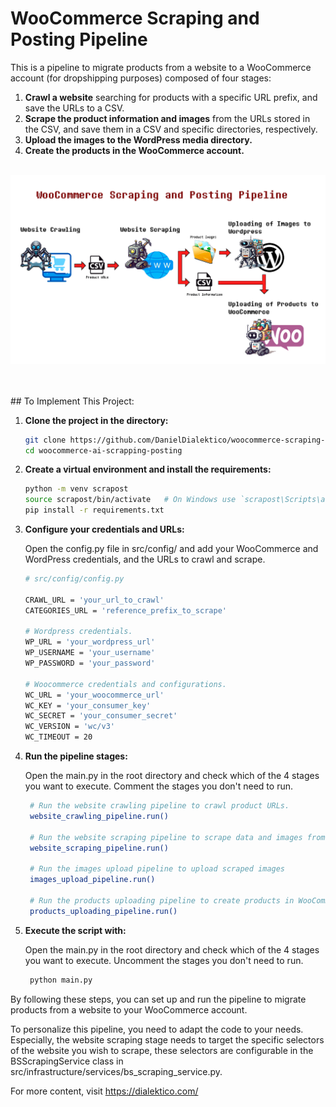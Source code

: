 # WooCommerce Scraping and Posting Pipeline

This is a pipeline to migrate products from a website to a WooCommerce account (for dropshipping purposes) composed of four stages:

1. **Crawl a website** searching for products with a specific URL prefix, and save the URLs to a CSV.
2. **Scrape the product information and images** from the URLs stored in the CSV, and save them in a CSV and specific directories, respectively.
3. **Upload the images to the WordPress media directory.**
4. **Create the products in the WooCommerce account.**
<br><br/>

<p align="center">
  <img src="files/images/readme/pipeline.jpg" alt="Pipeline Diagram">
</p>
<br><br/>
## To Implement This Project:

1. **Clone the project in the directory:**

   ```sh
   git clone https://github.com/DanielDialektico/woocommerce-scraping-posting.git
   cd woocommerce-ai-scrapping-posting

2. **Create a virtual environment and install the requirements:**
   ```sh
   python -m venv scrapost
   source scrapost/bin/activate   # On Windows use `scrapost\Scripts\activate`
   pip install -r requirements.txt

3. **Configure your credentials and URLs:**
   
   Open the config.py file in src/config/ and add your WooCommerce and WordPress credentials, and the URLs to crawl and scrape.
   ```sh
   # src/config/config.py

   CRAWL_URL = 'your_url_to_crawl'
   CATEGORIES_URL = 'reference_prefix_to_scrape'

   # Wordpress credentials.
   WP_URL = 'your_wordpress_url'
   WP_USERNAME = 'your_username'
   WP_PASSWORD = 'your_password'

   # Woocommerce credentials and configurations.
   WC_URL = 'your_woocommerce_url'
   WC_KEY = 'your_consumer_key'
   WC_SECRET = 'your_consumer_secret'
   WC_VERSION = 'wc/v3'
   WC_TIMEOUT = 20
   
4. **Run the pipeline stages:**

   Open the main.py in the root directory and check which of the 4 stages you want to execute. Comment the stages you don't need to run.
   ```sh
    # Run the website crawling pipeline to crawl product URLs.
    website_crawling_pipeline.run()
    
    # Run the website scraping pipeline to scrape data and images from the website
    website_scraping_pipeline.run()
    
    # Run the images upload pipeline to upload scraped images
    images_upload_pipeline.run()
    
    # Run the products uploading pipeline to create products in WooCommerce with the scraped data and images
    products_uploading_pipeline.run()

5. **Execute the script with:**

   Open the main.py in the root directory and check which of the 4 stages you want to execute. Uncomment the stages you don't need to run.
   ```sh
    python main.py

By following these steps, you can set up and run the pipeline to migrate products from a website to your WooCommerce account.

To personalize this pipeline, you need to adapt the code to your needs. Especially, the website scraping stage needs to target the specific selectors of the website you wish to scrape, these selectors are configurable in the BSScrapingService class in src/infrastructure/services/bs_scraping_service.py.

For more content, visit https://dialektico.com/
